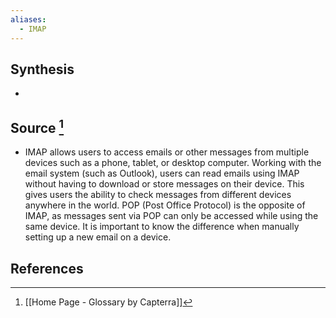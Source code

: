 ```yaml
---
aliases:
  - IMAP
---
```

## Synthesis
- 
## Source [^1]
- IMAP allows users to access emails or other messages from multiple devices such as a phone, tablet, or desktop computer. Working with the email system (such as Outlook), users can read emails using IMAP without having to download or store messages on their device. This gives users the ability to check messages from different devices anywhere in the world. POP (Post Office Protocol) is the opposite of IMAP, as messages sent via POP can only be accessed while using the same device. It is important to know the difference when manually setting up a new email on a device.
## References

[^1]: [[Home Page - Glossary by Capterra]]